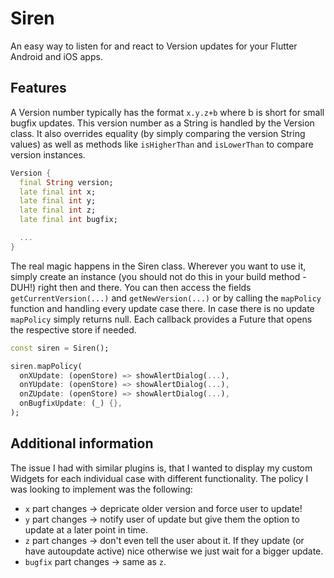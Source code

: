 # Siren

An easy way to listen for and react to Version updates for your Flutter Android and iOS apps.

## Features

A Version number typically has the format `x.y.z+b` where b is short for small bugfix updates. This version number as a String is handled by the Version class. It also overrides equality (by simply comparing the version String values) as well as methods like `isHigherThan` and `isLowerThan` to compare version instances.

```dart
Version {
  final String version;
  late final int x;
  late final int y;
  late final int z;
  late final int bugfix;

  ...
}
```


The real magic happens in the Siren class. Wherever you want to use it, simply create an instance (you should not do this in your build method - DUH!) right then and there. You can then access the fields `getCurrentVersion(...)` and `getNewVersion(...)` or by calling the `mapPolicy` function and handling every update case there. In case there is no update `mapPolicy` simply returns null. Each callback provides a Future<void> that opens the respective store if needed.

```dart
const siren = Siren();

siren.mapPolicy(
  onXUpdate: (openStore) => showAlertDialog(...),
  onYUpdate: (openStore) => showAlertDialog(...),
  onZUpdate: (openStore) => showAlertDialog(...),
  onBugfixUpdate: (_) {},
);
```

## Additional information

The issue I had with similar plugins is, that I wanted to display my custom Widgets for each individual case with different functionality. The policy I was looking to implement was the following:
- `x` part changes -> depricate older version and force user to update!
- `y` part changes -> notify user of update but give them the option to update at a later point in time.
- `z` part changes -> don't even tell the user about it. If they update (or have autoupdate active) nice otherwise we just wait for a bigger update.
- `bugfix` part changes -> same as `z`.

